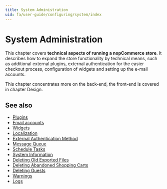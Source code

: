 ```yaml
---
title: System Administration
uid: fa/user-guide/configuring/system/index
---
```


# System Administration

This chapter covers **technical aspects of running a nopCommerce store**. It describes how to expand the store functionality by technical means, such as additional external plugins, external authentication for the easier checkout process, configuration of widgets and setting up the e-mail accounts.

This chapter concentrates more on the back-end, the front-end is covered in chapter Design.

## See also

* [Plugins](xref:fa/user-guide/configuring/system/plugins)
* [Email accounts](xref:fa/user-guide/configuring/system/email-accounts)
* [Widgets](xref:fa/user-guide/configuring/system/widgets/index)
* [Localization](xref:fa/user-guide/configuring/system/localization)
* [External Authentication Method](xref:fa/user-guide/configuring/system/external-authentication/index)
* [Message Queue](xref:fa/user-guide/configuring/system/message-queue)
* [Schedule Tasks](xref:fa/user-guide/configuring/system/schedule-tasks)
* [System Information](xref:fa/user-guide/configuring/system/system-information)
* [Deleting Old Exported Files](xref:fa/user-guide/configuring/system/deleting-old-exported-files)
* [Deleting Abandoned Shopping Carts](xref:fa/user-guide/configuring/system/deleting-abandoned-shopping-carts)
* [Deleting Guests](xref:fa/user-guide/configuring/system/deleting-guests)
* [Warnings](xref:fa/user-guide/configuring/system/warnings)
* [Logs](xref:fa/user-guide/configuring/system/log)
